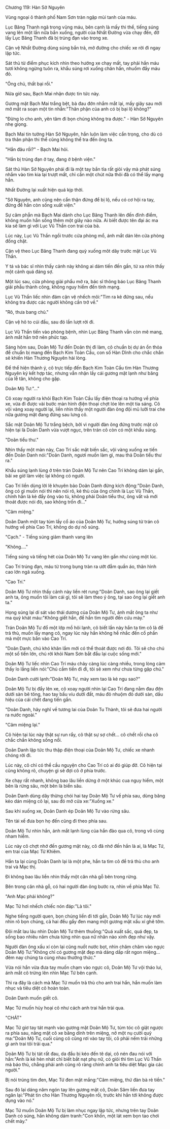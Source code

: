 




Chương 119: Hàn Sở Nguyên


Vùng ngoại ô thành phố Nam Sơn tràn ngập mùi tanh của máu.

Lục Băng Thanh ngã trong vũng máu, bên cạnh là mấy thi thể, tiếng súng vang lên một lần nữa bắn xuống, người của Nhất Đường vừa chạy đến, đỡ lấy Lục Băng Thanh đã bị trúng đạn vào trong xe.

Cận vệ Nhất Đường dùng súng bắn trả, mở đường cho chiếc xe rời đi ngay lập tức.

Sát thủ từ điểm phục kích nhìn theo hướng xe chạy mất, tay phải hắn máu tươi không ngừng tuôn ra, khẩu súng rơi xuống chân hắn, nhuốm đầy máu đỏ.

"Ông chủ, thất bại rồi."

Nửa giờ sau, Bạch Mai nhận được tin tức này.

Gương mặt Bạch Mai trắng bệt, bà đau đớn nhắm mắt lại, mấy giây sau mới mở mắt ra soạn một tin nhắn:"Thân phận của anh có bị bại lộ không?"

"Đừng lo cho anh, yên tâm đi bọn chúng không tra được." - Hàn Sở Nguyên nhẹ giọng.

Bạch Mai tin tưởng Hàn Sở Nguyên, hắn luôn làm việc cẩn trọng, cho dù có tra thân phận thi thể cũng không thể tra đến ông ta.

"Hắn đâu rồi?" - Bạch Mai hỏi.

"Hắn bị trúng đạn ở tay, đang ở bệnh viện."

Sát thủ Hàn Sở Nguyên phái đi là một tay bắn tỉa rất giỏi vậy mà phát súng nhắm vào tim kia lại trượt mất, chỉ cần một chút nữa thôi đã có thể lấy mạng hắn.

Nhất Đường lại xuất hiện quá kịp thời.

"Sở Nguyên, anh cũng nên cẩn thận đừng để bị lộ, nếu có cơ hội ra tay, đừng để hắn còn sống xuất viện."

Sự căm phẫn mà Bạch Mai dành cho Lục Băng Thanh lên đến đỉnh điểm, không muốn hắn sống thêm một giây nào nữa. Ai biết được tên đại ác ma kia sẽ làm gì với Lục Vũ Thần con trai của bà.



Lúc này, Lục Vũ Thần ngồi trước cửa phòng mổ, ánh mắt dán lên cửa phòng đống chặt.

Cận vệ theo Lục Băng Thanh đang quỳ xuống môt dãy trước mặt Lục Vũ Thần.

Y tá và bác sĩ nhìn thấy cảnh này không ai dám tiến đến gần, từ xa nhìn thấy một cảnh quá đáng sợ.

Một lúc sau, cửa phòng giải phẩu mở ra, bác sĩ thông báo Lục Băng Thanh giải phẫu thành công, không nguy hiểm đến tính mạng.

Lục Vũ Thần liếc nhìn đám cận vệ nhếch môi:"Tìm ra kẻ đứng sau, nếu không tra được các người không cần trở về."

"Rõ, thưa bang chủ."

Cận vệ hô to cúi đầu, sau đó lần lượt rời đi.

Lục Vũ Thần tiến vào phòng bệnh, nhìn Lục Băng Thanh vẫn còn mê mang, ánh mắt hắn trở nên phức tạp.

Sáng hôm sau, Doãn Mộ Tư đến Doãn thị đi làm, cô chuẩn bị dự án ổn thỏa để chuẩn bị mang đến Bạch Kim Toàn Cầu, con số Hàn Dĩnh cho chắc chắn sẽ khiến Hàn Thương Nguyên hài lòng.

Để thể hiện thành ý, cô trực tiếp đến Bạch Kim Toàn Cầu tìm Hàn Thương Nguyên ký kết hợp tác, nhưng vẫn nhận lấy cái gương mặt lạnh như băng của lễ tân, không cho gặp.

Doãn Mộ Tư:"..."

Cô xoay người ra khỏi Bạch Kim Toàn Cầu lấy điện thoại ra hướng về phía xe, vừa đi được vài bước màn hình điện thoại chợt lóe lên một tia sáng. Cô vội vàng xoay người lại, liền nhìn thấy một người đàn ông đội mũ lưỡi trai che nữa gương mặt đang đứng sau lưng cô.

Sắc mặt Doãn Mộ Tư trắng bệch, bởi vì người đàn ông đứng trước mặt cô hiện tại là Doãn Danh vừa vượt ngục, trên trán cô còn có một khẩu súng.

"Doãn tiểu thư."

Nhìn thấy một màn này, Cao Trí sắc mặt biến sắc, vội vàng xuống xe tiến đến Doãn Danh nói:"Doãn Danh, ngươi muốn làm gì, mau thả Doãn tiểu thư ra."

Khẩu súng lạnh lùng ở trên trán Doãn Mộ Tư nên Cao Trí không dám lại gần, bãi xe giờ làm việc lại không có người.

Cao Trí liền dùng lời lẽ khuyên bảo Doãn Danh đừng kích động:"Doãn Danh, ông có gì muốn nói thì nên nói rõ, kẻ thù của ông chính là Lục Vũ Thần, chính hắn là kẻ đẩy ông vào tù, không phải Doãn tiểu thư, ông vất vả mới thoát được nói đó, sao không trốn đi…"

"Câm miệng."

Doãn Danh một tay túm lấy cổ áo của Doãn Mộ Tư, hướng súng từ trán cô hướng về phía Cao Trí, không do dự nổ súng.

"Cạch." - Tiếng súng giảm thanh vang lên

"Không…."

Tiếng súng và tiếng hét của Doãn Mộ Tư vang lên gần như cùng một lúc.

Cao Trí trúng đạn, máu từ trong bụng tràn ra ướt đẫm quần áo, thân hình cao lớn ngã xuống.



"Cao Trí."

Doãn Mộ Tư nhìn thấy cảnh này liền rét rung:"Doãn Danh, sao ông lại giết anh ta, ông muốn tôi làm cái gì, tôi sẽ làm theo ý ông, tại sao ông lại giết anh ta."

Họng súng lại dí sát vào thái dương của Doãn Mộ Tư, ánh mắt ông ta như ma quỷ khát máu:"Không giết hắn, để hắn tìm người đến cứu mày."

Trán Doãn Mộ Tư đổ một lớp mồ hôi lạnh, cô biết lần này hắn ta tìm cô là để trả thù, muốn lấy mạng cô, ngay lúc này hắn không hề nhắc đến cổ phần mà một mực bắn vào Cao Trí.

"Doãn Danh, chú khó khăn lắm mới có thể thoát được nơi đó. Tôi sẽ cho chú một số tiền lớn, chú rời khỏi Nam Sơn bắt đầu lại cuộc sống mới."

Doãn Mộ Tư liếc nhìn Cao Trí máu chảy càng lúc càng nhiều, trong lòng cảm thấy lo lắng liền nói:"Chú cầm tiền đi đi, tôi sẽ xem như chưa từng gặp chú."

Doãn Danh cười lạnh:"Doãn Mộ Tư, mày xem tao là kẻ ngu sao?"

Doãn Mộ Tư bị đẩy lên xe, cô xoay người nhìn lại Cao Trí đang nằm đau đớn dưới sàn bê tông, hao tay bấu víu dưới đất, máu đỏ nhuộm đỏ dưới sàn, dấu hiệu của cái chết đang tiến gần.

"Doãn Danh, hãy nghĩ về tương lai của Doãn Tu Thành, tôi sẽ đưa hai người ra nước ngoài."

"Câm miệng lại."

Cô hiện tại lúc này thật sự run rẩy, cô thật sự sợ chết… cô chết rồi cha cô chắc chắn không sống nổi.

Doãn Danh lập tức thu thập điện thoại của Doãn Mộ Tư, chiếc xe nhanh chóng rời đi.

Lúc này, cô chỉ có thể cầu nguyện cho Cao Trí có ai đó giúp đỡ. Cô hiện tại cũng không rõ, chuyện gì sẽ đợi cô ở phía trước.

Xe chạy rất nhanh, không bao lâu liền dừng ở một khúc cua nguy hiểm, một bên là rừng sâu, một bên là biển sâu.

Doãn Danh dùng dây thừng chói hai tay Doãn Mộ Tư về phía sau, dùng băng kéo dán miệng cô lại, sau đó mở cửa xe:"Xuống xe."

Sau khi xuống xe, Doãn Danh ép Doãn Mộ Tư vào rừng sâu.

Tên tài xế đưa bọn họ đến cũng đi theo phía sau.

Doãn Mộ Tư nhìn hắn, ánh mắt lạnh lùng của hắn đảo qua cô, trong vô cùng nham hiểm.

Lúc này cô chợt nhớ đến gương mặt này, cô đã nhớ đến hắn là ai, là Mạc Tứ, em trai của Mạc Tử Khiêm.

Hắn ta lại cùng Doãn Danh lại là một phe, hắn ta tìm cô để trả thù cho anh trai và Mạc thị.

Đi không bao lâu liền nhìn thấy một căn nhà gỗ bên trong rừng.

Bên trong căn nhà gỗ, có hai người đàn ông bước ra, nhìn về phía Mạc Tứ.



"Anh Mạc phải không?"

Mạc Tứ hơi nhếch chiếc nón đáp:"Là tôi."

Nghe tiếng người quen, bọn chúng liền đi tới gần, Doãn Mộ Tư lúc này mới nhìn rõ bọn chúng, cả hai đều gầy đen mang một gương mặt xấu xí ghê tởm.

Đôi mắt lau láu nhìn Doãn Mộ Tư thèm thuồng:"Quá xuất sắc, quá đẹp, ta sống bao nhiêu năm chưa từng nhìn qua nữ nhân nào xinh đẹp như vậy.

Người đàn ông xấu xí còn lại cũng nuốt nước bọt, nhìn chăm chăm vào ngực Doãn Mộ Tư:"Không chỉ có gương mặt đẹp mà dáng dấp rất ngon miệng…đêm nay chúng ta cùng nhau thưởng thức."

Vừa nói hắn vừa đưa tay muốn chạm vào ngực cô, Doãn Mộ Tư vội tháo lui, ánh mắt cô trừng lên nhìn Mạc Tứ bên cạnh.

Thì ra đây là cách mà Mạc Tứ muốn trả thù cho anh trai hắn, hắn muốn làm nhục và tiêu diệt cô hoàn toàn.

Doãn Danh muốn giết cô.

Mạc Tứ muốn hủy hoại cô như cách anh trai hắn trải qua.

"CHÁT"

Mạc Tứ giơ tay tát mạnh vào gương mặt Doãn Mộ Tư, túm tóc cô giật ngược ra phía sau, nâng mặt cô xe băng dính trên miệng, nở một nụ cười quỷ ma:"Doãn Mộ Tư, cuối cùng cô cũng rơi vào tay tôi, cô phải nếm trải những gì anh trai tôi trải qua."

Doãn Mộ Tư bị tát rất đau, da đầu bị kéo đến tê dại, cô nén đau nói với hắn:"Anh là kẻ hèn nhát chỉ biết bắt nạt phụ nữ, có giỏi thì tìm Lục Vũ Thần mà báo thù, chẳng phải anh cũng rõ ràng chính anh ta tiêu diệt Mạc gia các người."

Bị nói trúng tim đen, Mạc Tứ đen mặt mắng:"Câm miệng, thứ đàn bà rẻ tiền."

Sau đó lại dáng năm ngón tay lên gương mặt cô, Doãn Sâm liền đưa tay ngăn lại:"Phát tin cho Hàn Thương Nguyên rồi, trước khi hắn tới không được đụng vào nó."

Mạc Tứ muốn Doãn Mộ Tư bị làm nhục ngay lập tức, nhưng trên tay Doãn Danh có súng, hắn không dám tranh:"Con khốn, một lát xem bọn tao chơi chết mày."




